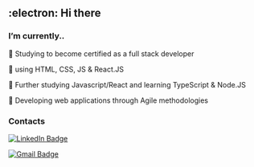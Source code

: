 ## :electron:  Hi there 

### I’m currently..

:small_blue_diamond: Studying to become certified as a full stack developer

:small_blue_diamond: using HTML, CSS, JS & React.JS

:small_blue_diamond: Further studying Javascript/React and learning TypeScript & Node.JS

:small_blue_diamond: Developing web applications through Agile methodologies

### Contacts

[<img src="https://img.shields.io/badge/LinkedIn-blue?style=for-the-badge&logo=linkedin&logoColor=white" alt="LinkedIn Badge"/>](https://www.linkedin.com/in/matteo-strazzera-ba26781b8/)

[<img src="https://img.shields.io/badge/GMAil-red?style=for-the-badge&logo=gmail&logoColor=white" alt="Gmail Badge"/>](mailto:mat.strazzera@gmail.com)

